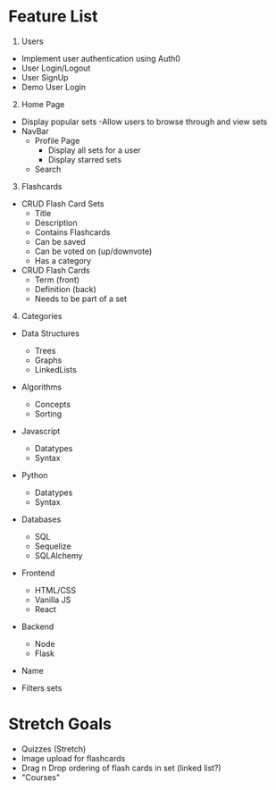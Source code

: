 # Feature List

1. Users

- Implement user authentication using Auth0
- User Login/Logout
- User SignUp
- Demo User Login

2. Home Page

- Display popular sets
  -Allow users to browse through and view sets
- NavBar
  - Profile Page
    - Display all sets for a user
    - Display starred sets
  - Search

3. Flashcards

- CRUD Flash Card Sets
  - Title
  - Description
  - Contains Flashcards
  - Can be saved
  - Can be voted on (up/downvote)
  - Has a category
- CRUD Flash Cards
  - Term (front)
  - Definition (back)
  - Needs to be part of a set

4. Categories

- Data Structures
  - Trees
  - Graphs
  - LinkedLists
- Algorithms
  - Concepts
  - Sorting
- Javascript
  - Datatypes
  - Syntax
- Python
  - Datatypes
  - Syntax
- Databases
  - SQL
  - Sequelize
  - SQLAlchemy
- Frontend
  - HTML/CSS
  - Vanilla JS
  - React
- Backend

  - Node
  - Flask

- Name
- Filters sets

# Stretch Goals

- Quizzes (Stretch)
- Image upload for flashcards
- Drag n Drop ordering of flash cards in set (linked list?)
- "Courses"
